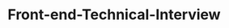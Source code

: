 # Front-end-Technical-Interview
<!doctype html>
<html lang="en">

<head>
    <meta charset="utf-8">
    <meta name="viewport" content="width=device-width, initial-scale=1">
    <link href="https://cdn.jsdelivr.net/npm/bootstrap@5.3.2/dist/css/bootstrap.min.css" rel="stylesheet"
        integrity="sha384-T3c6CoIi6uLrA9TneNEoa7RxnatzjcDSCmG1MXxSR1GAsXEV/Dwwykc2MPK8M2HN" crossorigin="anonymous">
    <link rel="stylesheet" href="https://cdn.jsdelivr.net/npm/bootstrap@4.6.2/dist/css/bootstrap.min.css"
        integrity="sha384-xOolHFLEh07PJGoPkLv1IbcEPTNtaed2xpHsD9ESMhqIYd0nLMwNLD69Npy4HI+N" crossorigin="anonymous">

</head>

<body>
    <script src="https://cdn.jsdelivr.net/npm/bootstrap@5.3.2/dist/js/bootstrap.bundle.min.js"
        integrity="sha384-C6RzsynM9kWDrMNeT87bh95OGNyZPhcTNXj1NW7RuBCsyN/o0jlpcV8Qyq46cDfL" crossorigin="anonymous">
    </script>
    <style>
    .box {
        width: 80px;
        height: 30px;
    }

    .img1 {
        position: absolute;
        top: 20%;
        right: 240px;
        background-size: contain;
        border: solid 1px white;
    }

    .img2 {
        position: absolute;
        top: 20%;
        right: 65px;
        background-size: contain;
        border: solid 1px white;
    }

    .img3 {
        position: absolute;
        top: 70%;
        right: 240px;
        background-size: contain;
        border: solid 1px white;
    }

    .img4 {
        position: absolute;
        top: 70%;
        right: 65px;
        background-size: contain;
        border: solid 1px white;
    }

    .img5 {
        position: absolute;
        top: 20%;
        right: 380px;
        background-size: contain;
        border: solid 1px white;
    }

    .img7 {
        position: absolute;
        top: 70%;
        right: 380px;
        background-size: contain;
        border: solid 1px white;
    }

    .img8 {
        position: absolute;
        top: 70%;
        right: 110px;
        background-size: contain;
        border: solid 1px white;
    }

    .img6 {
        position: absolute;
        top: 20%;
        right: 110px;
        background-size: contain;
        border: solid 1px white;
    }
    </style>

    <!-- Navbar -->
    <nav class="navbar navbar-expand-lg navbar-dark bg-primary">
        <!-- Container wrapper -->
        <div class="container-fluid">
            <!-- Navbar brand -->
            <a class="navbar-brand mt-2 mt-lg-0" href="#">
                <h5 class="pt-1">Frontend Technical Interview</h5>
            </a>
            <!-- Toggle button -->
            <button class="navbar-toggler" type="button" data-mdb-toggle="collapse"
                data-mdb-target="#navbarSupportedContent" aria-controls="navbarSupportedContent" aria-expanded="false"
                aria-label="Toggle navigation">
                <i class="fas fa-bars"></i>
            </button>

            <!-- Collapsible wrapper -->
            <div class="collapse navbar-collapse" id="navbarSupportedContent">
                <!-- Left links -->
                <ul class="navbar-nav me-auto mb-2 mb-lg-0">
                    <li class="nav-item">
                        <a class="nav-link" href="#">Team</a>
                    </li>
                    <li class="nav-item">
                        <a class="nav-link" href="#">Projects</a>
                    </li>
                </ul>
                <!-- Left links -->

            </div>
        </div>
        <!-- Container wrapper -->
    </nav>
    <!-- Navbar -->

    <div class="container"><br />
        <div class="row align-items-start">
            <div class="col">

            </div>
            <div class="col">
                <img src="pic/mojenai.png" class="img-fluid" alt="...">
                <button type="button" class="box img1">BUTTON1</button>
                <button type="button" class="box img2">BUTTON2</button>
                <button type="button" class="box img3">BUTTON3</button>
                <button type="button" class="box img4">BUTTON4</button>
            </div>
            <div class="col">

            </div>
        </div><br />
        <div class="row align-items-center">
            <div class="col">

            </div>
            <div class="col-6" >
                <img src="pic/mojenai_corgi.png" class="img-fluid" alt="..." >
                <button type="button" class="box img5">BUTTON1</button>
                <button type="button" class="box img6">BUTTON2</button>
                <button type="button" class="box img7">BUTTON3</button>
                <button type="button" class="box img8">BUTTON4</button>
            </div>
            <div class="col">

            </div>
        </div><br />
        <div class="row align-items-end">
            <div class="col">

            </div>
            <div class="col">
                <img src="pic/mojenai_corgi_playing.png" class="img-fluid" alt="...">
                <button type="button" class="box img1">BUTTON1</button>
                <button type="button" class="box img2">BUTTON2</button>
                <button type="button" class="box img3">BUTTON3</button>
                <button type="button" class="box img4">BUTTON4</button>
            </div>
            <div class="col">

            </div>
        </div>
    </div>

</body>

<footer class="bg-primary text-center text-white fixed-bottom">
    <!-- Copyright -->
    <div class="text-center p-3" style="background-color: rgba(0, 0, 0, 0.2);">
        © 2020 Copyright:
        <a class="text-white" href="">Mojen Technical Interview</a>
    </div>
    <!-- Copyright -->
</footer>

</html>

<script src="https://cdn.jsdelivr.net/npm/@popperjs/core@2.11.8/dist/umd/popper.min.js"
    integrity="sha384-I7E8VVD/ismYTF4hNIPjVp/Zjvgyol6VFvRkX/vR+Vc4jQkC+hVqc2pM8ODewa9r" crossorigin="anonymous">
</script>
<script src="https://cdn.jsdelivr.net/npm/bootstrap@5.3.2/dist/js/bootstrap.min.js"
    integrity="sha384-BBtl+eGJRgqQAUMxJ7pMwbEyER4l1g+O15P+16Ep7Q9Q+zqX6gSbd85u4mG4QzX+" crossorigin="anonymous">
</script>

<script src="https://cdn.jsdelivr.net/npm/jquery@3.5.1/dist/jquery.slim.min.js"
    integrity="sha384-DfXdz2htPH0lsSSs5nCTpuj/zy4C+OGpamoFVy38MVBnE+IbbVYUew+OrCXaRkfj" crossorigin="anonymous">
</script>
<script src="https://cdn.jsdelivr.net/npm/bootstrap@4.6.2/dist/js/bootstrap.bundle.min.js"
    integrity="sha384-Fy6S3B9q64WdZWQUiU+q4/2Lc9npb8tCaSX9FK7E8HnRr0Jz8D6OP9dO5Vg3Q9ct" crossorigin="anonymous">
</script>

